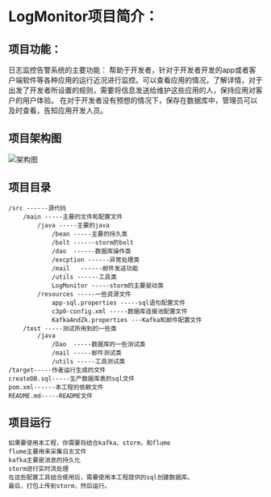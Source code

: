# LogMonitor项目简介：
## 项目功能：
日志监控告警系统的主要功能： 帮助于开发者，针对于开发者开发的app或者客户端软件等各种应用的运行近况进行监控。可以查看应用的情况，了解详情，对于出发了开发者所设置的规则，需要将信息发送给维护这些应用的人，保持应用对客户的用户体验。 在对于开发者没有预想的情况下，保存在数据库中，管理员可以及时查看，告知应用开发人员。
## 项目架构图
![架构图](https://github.com/oeljeklaus-you/LogMonitor/blob/master/日志监控系统架构.png)
## 项目目录
	/src ------源代码
    	/main -----主要的文件和配置文件
        	/java -----主要的java
        		/bean -----主要的持久类
        		/bolt ------storm的bolt
        		/dao  ------数据库操作类
        		/excption ------异常处理类
        		/mail	------邮件发送功能
        		/utils ------工具类
        		LogMonitor -----storm的主要驱动类
        	/resources -----一些资源文件
        		app-sql.properties -----sql语句配置文件
        		c3p0-config.xml -----数据库连接池配置文件
        		KafkaAndZk.properties ---Kafka和邮件配置文件
    	/test -----测试所用到的一些类
    		/java
    			/Dao  -----数据库的一些测试类
    			/mail -----邮件测试类
    			/utils -----工具测试类
	/target-----作者运行生成的文件
	createDB.sql-----生产数据库表的sql文件
	pom.xml------本工程的依赖文件 
	README.md-----README文件
## 项目运行
	如果要使用本工程，你需要将结合kafka、storm，和flume
	flume主要用来采集日志文件
	kafka主要是消息的持久化
	storm进行实时流处理
	在这些配置工具结合使用后，需要使用本工程提供的sql创建数据库。
	最后，打包上传到storm，然后运行。
